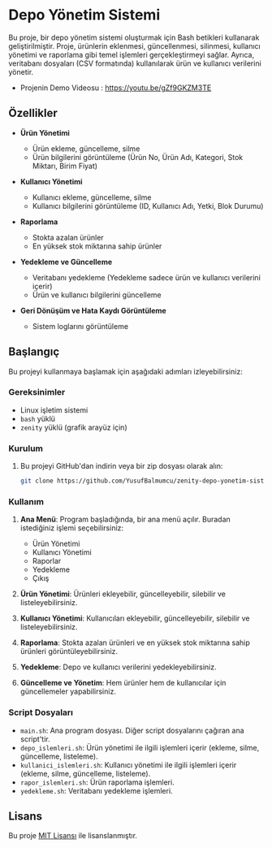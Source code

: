 # Depo Yönetim Sistemi

Bu proje, bir depo yönetim sistemi oluşturmak için Bash betikleri kullanarak geliştirilmiştir. Proje, ürünlerin eklenmesi, güncellenmesi, silinmesi, kullanıcı yönetimi ve raporlama gibi temel işlemleri gerçekleştirmeyi sağlar. Ayrıca, veritabanı dosyaları (CSV formatında) kullanılarak ürün ve kullanıcı verilerini yönetir.

- Projenin Demo Videosu : https://youtu.be/gZf9GKZM3TE

## Özellikler

- **Ürün Yönetimi**
  - Ürün ekleme, güncelleme, silme
  - Ürün bilgilerini görüntüleme (Ürün No, Ürün Adı, Kategori, Stok Miktarı, Birim Fiyat)
  
- **Kullanıcı Yönetimi**
  - Kullanıcı ekleme, güncelleme, silme
  - Kullanıcı bilgilerini görüntüleme (ID, Kullanıcı Adı, Yetki, Blok Durumu)
  
- **Raporlama**
  - Stokta azalan ürünler
  - En yüksek stok miktarına sahip ürünler
  
- **Yedekleme ve Güncelleme**
  - Veritabanı yedekleme (Yedekleme sadece ürün ve kullanıcı verilerini içerir)
  - Ürün ve kullanıcı bilgilerini güncelleme
  
- **Geri Dönüşüm ve Hata Kaydı Görüntüleme**
  - Sistem loglarını görüntüleme

## Başlangıç

Bu projeyi kullanmaya başlamak için aşağıdaki adımları izleyebilirsiniz:

### Gereksinimler
- Linux işletim sistemi
- `bash` yüklü
- `zenity` yüklü (grafik arayüz için)

### Kurulum

1. Bu projeyi GitHub'dan indirin veya bir zip dosyası olarak alın:
   ```bash
   git clone https://github.com/YusufBalmumcu/zenity-depo-yonetim-sistemi.git

### Kullanım

1. **Ana Menü**:
   Program başladığında, bir ana menü açılır. Buradan istediğiniz işlemi seçebilirsiniz:
   - Ürün Yönetimi
   - Kullanıcı Yönetimi
   - Raporlar
   - Yedekleme
   - Çıkış

2. **Ürün Yönetimi**:
   Ürünleri ekleyebilir, güncelleyebilir, silebilir ve listeleyebilirsiniz.

3. **Kullanıcı Yönetimi**:
   Kullanıcıları ekleyebilir, güncelleyebilir, silebilir ve listeleyebilirsiniz.

4. **Raporlama**:
   Stokta azalan ürünleri ve en yüksek stok miktarına sahip ürünleri görüntüleyebilirsiniz.

5. **Yedekleme**:
   Depo ve kullanıcı verilerini yedekleyebilirsiniz.

6. **Güncelleme ve Yönetim**:
   Hem ürünler hem de kullanıcılar için güncellemeler yapabilirsiniz.

### Script Dosyaları

- `main.sh`: Ana program dosyası. Diğer script dosyalarını çağıran ana script'tir.
- `depo_islemleri.sh`: Ürün yönetimi ile ilgili işlemleri içerir (ekleme, silme, güncelleme, listeleme).
- `kullanici_islemleri.sh`: Kullanıcı yönetimi ile ilgili işlemleri içerir (ekleme, silme, güncelleme, listeleme).
- `rapor_islemleri.sh`: Ürün raporlama işlemleri.
- `yedekleme.sh`: Veritabanı yedekleme işlemleri.


## Lisans

Bu proje [MIT Lisansı](https://opensource.org/licenses/MIT) ile lisanslanmıştır.

